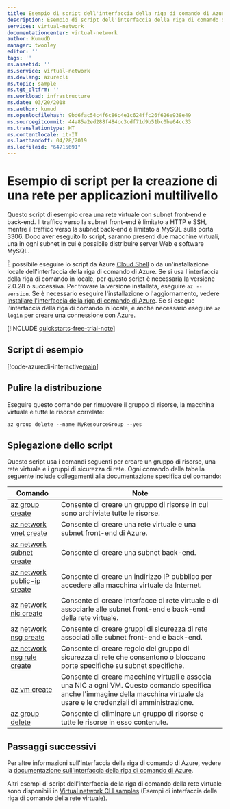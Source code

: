 ```yaml
---
title: Esempio di script dell'interfaccia della riga di comando di Azure - Creare una rete per applicazioni multilivello | Documentazione Microsoft
description: Esempio di script dell'interfaccia della riga di comando di Azure - Creare una rete virtuale per applicazioni multilivello
services: virtual-network
documentationcenter: virtual-network
author: KumudD
manager: twooley
editor: ''
tags: ''
ms.assetid: ''
ms.service: virtual-network
ms.devlang: azurecli
ms.topic: sample
ms.tgt_pltfrm: ''
ms.workload: infrastructure
ms.date: 03/20/2018
ms.author: kumud
ms.openlocfilehash: 9bd6fac54c4f6c86c4e1c624ffc26f626e938e49
ms.sourcegitcommit: 44a85a2ed288f484cc3cdf71d9b51bc0be64cc33
ms.translationtype: HT
ms.contentlocale: it-IT
ms.lasthandoff: 04/28/2019
ms.locfileid: "64715691"
---
```

# <a name="create-a-network-for-multi-tier-applications-script-sample"></a>Esempio di script per la creazione di una rete per applicazioni multilivello

Questo script di esempio crea una rete virtuale con subnet front-end e back-end. Il traffico verso la subnet front-end è limitato a HTTP e SSH, mentre il traffico verso la subnet back-end è limitato a MySQL sulla porta 3306. Dopo aver eseguito lo script, saranno presenti due macchine virtuali, una in ogni subnet in cui è possibile distribuire server Web e software MySQL.

È possibile eseguire lo script da Azure [Cloud Shell](https://shell.azure.com/bash) o da un'installazione locale dell'interfaccia della riga di comando di Azure. Se si usa l'interfaccia della riga di comando in locale, per questo script è necessaria la versione 2.0.28 o successiva. Per trovare la versione installata, eseguire `az --version`. Se è necessario eseguire l'installazione o l'aggiornamento, vedere [Installare l'interfaccia della riga di comando di Azure](/cli/azure/install-azure-cli). Se si esegue l'interfaccia della riga di comando in locale, è anche necessario eseguire `az login` per creare una connessione con Azure.

[!INCLUDE [quickstarts-free-trial-note](../../../includes/quickstarts-free-trial-note.md)]


## <a name="sample-script"></a>Script di esempio


[!code-azurecli-interactive[main](../../../cli_scripts/virtual-network/virtual-network-multi-tier-application/virtual-network-multi-tier-application.sh  "Virtual network for multi-tier application")]

## <a name="clean-up-deployment"></a>Pulire la distribuzione 

Eseguire questo comando per rimuovere il gruppo di risorse, la macchina virtuale e tutte le risorse correlate:

```azurecli
az group delete --name MyResourceGroup --yes
```

## <a name="script-explanation"></a>Spiegazione dello script

Questo script usa i comandi seguenti per creare un gruppo di risorse, una rete virtuale e i gruppi di sicurezza di rete. Ogni comando della tabella seguente include collegamenti alla documentazione specifica del comando:

| Comando | Note |
|---|---|
| [az group create](/cli/azure/group) | Consente di creare un gruppo di risorse in cui sono archiviate tutte le risorse. |
| [az network vnet create](/cli/azure/network/vnet) | Consente di creare una rete virtuale e una subnet front-end di Azure. |
| [az network subnet create](/cli/azure/network/vnet/subnet) | Consente di creare una subnet back-end. |
| [az network public-ip create](/cli/azure/network/public-ip) | Consente di creare un indirizzo IP pubblico per accedere alla macchina virtuale da Internet. |
| [az network nic create](/cli/azure/network/nic) | Consente di creare interfacce di rete virtuale e di associarle alle subnet front-end e back-end della rete virtuale. |
| [az network nsg create](/cli/azure/network/nsg) | Consente di creare gruppi di sicurezza di rete associati alle subnet front-end e back-end. |
| [az network nsg rule create](/cli/azure/network/nsg/rule) |Consente di creare regole del gruppo di sicurezza di rete che consentono o bloccano porte specifiche su subnet specifiche. |
| [az vm create](/cli/azure/vm) | Consente di creare macchine virtuali e associa una NIC a ogni VM. Questo comando specifica anche l'immagine della macchina virtuale da usare e le credenziali di amministrazione. |
| [az group delete](/cli/azure/group) | Consente di eliminare un gruppo di risorse e tutte le risorse in esso contenute. |

## <a name="next-steps"></a>Passaggi successivi

Per altre informazioni sull'interfaccia della riga di comando di Azure, vedere la [documentazione sull'interfaccia della riga di comando di Azure](/cli/azure).

Altri esempi di script dell'interfaccia della riga di comando della rete virtuale sono disponibili in [Virtual network CLI samples](../cli-samples.md) (Esempi di interfaccia della riga di comando della rete virtuale).
